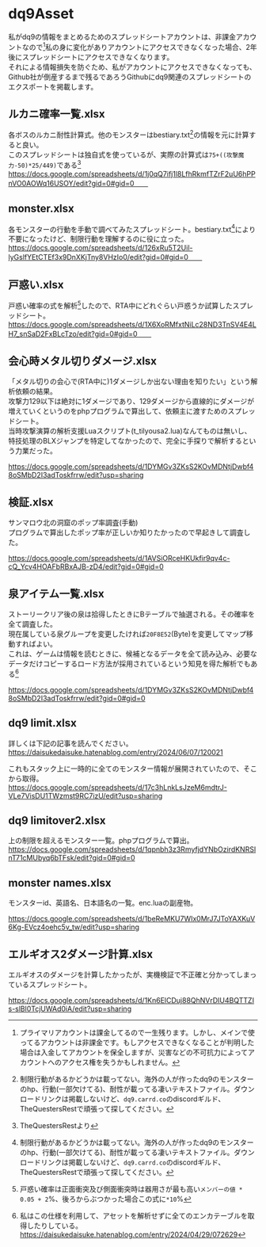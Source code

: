 # dq9Asset
私がdq9の情報をまとめるためのスプレッドシートアカウントは、非課金アカウントなので[^1]私の身に変化がありアカウントにアクセスできなくなった場合、2年後にスプレッドシートにアクセスできなくなります。  
それによる情報損失を防ぐため、私がアカウントにアクセスできなくなっても、Github社が倒産するまで残るであろうGithubにdq9関連のスプレッドシートのエクスポートを掲載します。  
  
  
## ルカニ確率一覧.xlsx　　
各ボスのルカニ耐性計算式。他のモンスターはbestiary.txt[^2]の情報を元に計算すると良い。  
このスプレッドシートは独自式を使っているが、実際の計算式は`75+((攻撃魔力-50)*25/449)`である[^5]  　　
https://docs.google.com/spreadsheets/d/1j0qQ7ifj1l8LfhRkmfTZrF2uU6hPPnVO0AOWq16USOY/edit?gid=0#gid=0　　

## monster.xlsx
各モンスターの行動を手動で調べてみたスプレッドシート。bestiary.txt[^2]により不要になったけど、制限行動を理解するのに役に立った。　　
https://docs.google.com/spreadsheets/d/126xRu5T2Uil-lyGslfYEtCTEf3x9DnXKjTny8VHzIo0/edit?gid=0#gid=0　　

## 戸惑い.xlsx
戸惑い確率の式を解析[^3]したので、RTA中にどれぐらい戸惑うか試算したスプレッドシート。　　
https://docs.google.com/spreadsheets/d/1X6XoRMfxtNiLc28ND3TnSV4E4LH7_snSaD2FxBLcTzo/edit?gid=0#gid=0　　

## 会心時メタル切りダメージ.xlsx
「メタル切りの会心で(RTA中に)1ダメージしか出ない理由を知りたい」という解析依頼の結果。  
攻撃力129以下は絶対に1ダメージであり、129ダメージから直線的にダメージが増えていくというのをphpプログラムで算出して、依頼主に渡すためのスプレッドシート。  
当時攻撃演算の解析支援Luaスクリプト(t_tilyousa2.lua)なんてものは無いし、特技処理のBLXジャンプを特定してなかったので、完全に手探りで解析するという力業だった。  

https://docs.google.com/spreadsheets/d/1DYMGv3ZKsS2KOvMDNtjDwbf48oSMbD2I3adToskfrrw/edit?usp=sharing  

## 検証.xlsx
サンマロウ北の洞窟のポップ率調査(手動)   
プログラムで算出したポップ率が正しいか知りたかったので早起きして調査した。   
  
https://docs.google.com/spreadsheets/d/1AVSiORceHKUkfir9qv4c-cQ_Ycv4HOAFbRBxAJB-zD4/edit?gid=0#gid=0  

## 泉アイテム一覧.xlsx
ストーリークリア後の泉は拾得したときにBテーブルで抽選される。その確率を全て調査した。  
現在属している泉グループを変更したければ`20F8E52`(Byte)を変更してマップ移動すればよい。  
これは、ゲームは情報を読むときに、候補となるデータを全て読み込み、必要なデータだけコピーするロード方法が採用されているという知見を得た解析でもある[^4]  
  
https://docs.google.com/spreadsheets/d/1DYMGv3ZKsS2KOvMDNtjDwbf48oSMbD2I3adToskfrrw/edit?gid=0#gid=0  

## dq9 limit.xlsx

詳しくは下記の記事を読んでください。  
https://daisukedaisuke.hatenablog.com/entry/2024/06/07/120021  
   
これもスタック上に一時的に全てのモンスター情報が展開されていたので、そこから取得。  
https://docs.google.com/spreadsheets/d/17c3hLnkLsJzeM6mdtrJ-VLe7VisDU1TWzmst9RC7izU/edit?usp=sharing  
  
## dq9 limitover2.xlsx
上の制限を超えるモンスター一覧。phpプログラムで算出。  
https://docs.google.com/spreadsheets/d/1qpnbh3z3RmyfjdYNbOzirdKNRSlnT71cMUbyq6bTFsk/edit?gid=0#gid=0  
  
## monster names.xlsx   
モンスターid、英語名、日本語名の一覧。enc.luaの副産物。  
  
https://docs.google.com/spreadsheets/d/1beReMKU7WIx0MrJ7JToYAXKuV6Kg-EVcz4oehc5v_tw/edit?usp=sharing  

## エルギオス2ダメージ計算.xlsx
エルギオスのダメージを計算したかったが、実機検証で不正確と分かってしまっているスプレッドシート。

https://docs.google.com/spreadsheets/d/1Kn6ElCDuj88QhNVrDIU4BQTTZIs-slBl0TcjUWAd0iA/edit?usp=sharing


[^1]: プライマリアカウントは課金してるので一生残ります。しかし、メインで使ってるアカウントは非課金です。もしアクセスできなくなることが判明した場合は入金してアカウントを保全しますが、災害などの不可抗力によってアカウントへのアクセス権を失うかもしれません。  
[^2]: 制限行動があるかどうかは載ってない。海外の人が作ったdq9のモンスターのhp、行動(一部欠けてる)、耐性が載ってる凄いテキストファイル。ダウンロードリンクは掲載しないけど、`dq9.carrd.co`のdiscordギルド、TheQuestersRestで頑張って探してください。  
[^3]: 戸惑い確率は正面衝突及び側面衝突時は器用さが最も高い`メンバーの値 * 0.05 + 2`%、後ろからぶつかった場合この式に`*10`%    
[^4]: 私はこの仕様を利用して、アセットを解析せずに全てのエンカテーブルを取得したりしている。https://daisukedaisuke.hatenablog.com/entry/2024/04/29/072629   
[^5]: TheQuestersRestより